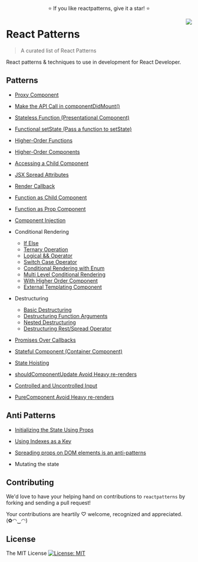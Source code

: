 <p align="center">
  ⭐️ If you like reactpatterns, give it a star! ⭐️
</p>

<img src="https://github.com/codefacebook/react-patterns/blob/master/static/images/reactpatterns.png" align="right" />

# React Patterns

> A curated list of React Patterns

React patterns & techniques to use in development for React Developer.

## Patterns

* [Proxy Component](pages/proxy-component.md "Proxy Component")

* [Make the API Call in componentDidMount()](pages/make-the-api-call-in-componentdidmount.md "Make the API Call in componentDidMount()")

* [Stateless Function (Presentational Component)](pages/stateless-function.md "Stateless Function (Presentational Component)")

* [Functional setState (Pass a function to setState)](pages/functional-setstate.md "Functional setState (Pass a function to setState)")

* [Higher-Order Functions](pages/higher-order-functions.md "Higher-Order Functions")

* [Higher-Order Components](pages/higher-order-components.md "Higher-Order Components")

* [Accessing a Child Component](pages/accessing-a-child-component.md "Accessing a Child Component")

* [JSX Spread Attributes](pages/jsx-spread-attributes.md "JSX Spread Attributes")

* [Render Callback](pages/render-callback.md "Render Callback")

* [Function as Child Component](pages/function-as-child-component.md "Function as Child Component")

* [Function as Prop Component](pages/function-as-prop-component.md "Function as Prop Component")

* [Component Injection](pages/component-injection.md "Component Injection")

<!-- * [Conditional rendering](pages/conditional-rendering.md "Conditional rendering") -->

* Conditional Rendering
  * [If Else](pages/if-else.md "If Else")
  * [Ternary Operation](pages/ternary-operation.md "Ternary Operation")
  * [Logical && Operator](pages/logical-and-operator.md "Logical && Operator")
  * [Switch Case Operator](pages/switch-case-operator.md "Switch Case Operator")
  * [Conditional Rendering with Enum](pages/conditional-rendering-with-enum.md "Conditional Rendering with Enum")
  * [Multi Level Conditional Rendering](pages/multi-level-conditional-rendering.md "Multi Level Conditional Rendering")
  * [With Higher Order Component](pages/with-higher-order-component.md "With Higher Order Component")
  * [External Templating Component](pages/external-templating-component.md "External Templating Component")

* Destructuring
  * [Basic Destructuring](pages/destructuring.md "Basic Destructuring")
  * [Destructuring Function Arguments](pages/destructuring-function-arguments.md "Destructuring Function Arguments")
  * [Nested Destructuring](pages/nested-destructuring.md "Nested Destructuring")
  * [Destructuring Rest/Spread Operator](pages/destructuring-rest-and-spread-operator.md "Destructuring Rest/Spread Operator")

* [Promises Over Callbacks](pages/promises-over-callbacks.md "Promises Over Callbacks")

* [Stateful Component (Container Component)](pages/container-component.md "Stateful Component (Container Component)")

* [State Hoisting](pages/state-hoisting.md "State Hoisting")

* [shouldComponentUpdate Avoid Heavy re-renders](pages/shouldcomponentupdate-avoid-heavy-re-renders.md "shouldComponentUpdate Avoid Heavy re-renders")

* [Controlled and Uncontrolled Input](pages/controlled-and-uncontrolled-input.md "Controlled and Uncontrolled Input")

* [PureComponent Avoid Heavy re-renders](pages/purecomponent-avoid-heavy-re-renders.md "PureComponent Avoid Heavy re-renders")

## Anti Patterns

* [Initializing the State Using Props](pages/props-in-initial-state.md "Initializing the State Using Props")

* [Using Indexes as a Key](pages/indexes-as-a-key.md "Using Indexes as a Key")

* [Spreading props on DOM elements is an anti-patterns](pages/Spreading-props-on-DOM-elements-is-an-anti-patterns.md "Spreading props on DOM elements is an anti-patterns")

* Mutating the state

## Contributing

We'd love to have your helping hand on contributions to `reactpatterns` by forking and sending a pull request!

Your contributions are heartily ♡ welcome, recognized and appreciated. (✿◠‿◠)

## License

The MIT License [![License: MIT](https://img.shields.io/badge/License-MIT-yellow.svg)](https://opensource.org/licenses/MIT)


<!-- =============== -->
<!-- 

callback-ref => https://reactjs.org/docs/refs-and-the-dom.html#callback-refs 

functional-setstate

-->
<!-- =============== -->
